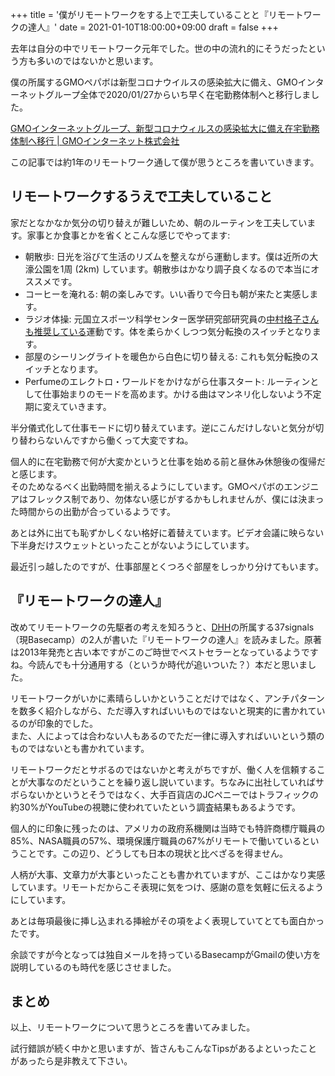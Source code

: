 +++
title = '僕がリモートワークをする上で工夫していることと『リモートワークの達人』'
date = 2021-01-10T18:00:00+09:00
draft = false
+++

去年は自分の中でリモートワーク元年でした。世の中の流れ的にそうだったという方も多いのではないかと思います。

僕の所属するGMOペパボは新型コロナウイルスの感染拡大に備え、GMOインターネットグループ全体で2020/01/27からいち早く在宅勤務体制へと移行しました。

[GMOインターネットグループ、新型コロナウィルスの感染拡大に備え在宅勤務体制へ移行 | GMOインターネット株式会社](https://www.gmo.jp/news/article/6641/)

この記事では約1年のリモートワーク通して僕が思うところを書いていきます。

## リモートワークするうえで工夫していること

家だとなかなか気分の切り替えが難しいため、朝のルーティンを工夫しています。家事とか食事とかを省くとこんな感じでやってます:

* 朝散歩: 日光を浴びて生活のリズムを整えながら運動します。僕は近所の大濠公園を1周 (2km) しています。朝散歩はかなり調子良くなるので本当にオススメです。
* コーヒーを淹れる: 朝の楽しみです。いい香りで今日も朝が来たと実感します。 
* ラジオ体操: 元国立スポーツ科学センター医学研究部研究員の[中村格子さんも推奨している](https://www.1101.com/radio_taiso/)運動です。体を柔らかくしつつ気分転換のスイッチとなります。
* 部屋のシーリングライトを暖色から白色に切り替える: これも気分転換のスイッチとなります。
* Perfumeのエレクトロ・ワールドをかけながら仕事スタート: ルーティンとして仕事始まりのモードを高めます。かける曲はマンネリ化しないよう不定期に変えていきます。

半分儀式化して仕事モードに切り替えています。逆にこんだけしないと気分が切り替わらないんですから働くって大変ですね。  

個人的に在宅勤務で何が大変かというと仕事を始める前と昼休み休憩後の復帰だと感じます。    
そのためなるべく出勤時間を揃えるようにしています。GMOペパボのエンジニアはフレックス制であり、勿体ない感じがするかもしれませんが、僕には決まった時間からの出勤が合っているようです。

あとは外に出ても恥ずかしくない格好に着替えています。ビデオ会議に映らない下半身だけスウェットといったことがないようにしています。

最近引っ越したのですが、仕事部屋とくつろぐ部屋をしっかり分けてもいます。

## 『リモートワークの達人』

改めてリモートワークの先駆者の考えを知ろうと、[DHH](https://ja.wikipedia.org/wiki/%E3%83%87%E3%82%A4%E3%83%B4%E3%82%A3%E3%83%83%E3%83%89%E3%83%BB%E3%83%8F%E3%82%A4%E3%83%8D%E3%83%9E%E3%82%A4%E3%83%A4%E3%83%BC%E3%83%BB%E3%83%8F%E3%83%B3%E3%82%BD%E3%83%B3)の所属する37signals（現Basecamp）の2人が書いた『リモートワークの達人』を読みました。原著は2013年発売と古い本ですがこのご時世でベストセラーとなっているようですね。今読んでも十分通用する（というか時代が追いついた？）本だと思いました。

リモートワークがいかに素晴らしいかということだけではなく、アンチパターンを数多く紹介しながら、ただ導入すればいいものではないと現実的に書かれているのが印象的でした。  
また、人によっては合わない人もあるのでただ一律に導入すればいいという類のものではないとも書かれています。

リモートワークだとサボるのではないかと考えがちですが、働く人を信頼することが大事なのだということを繰り返し説いています。ちなみに出社していればサボらないかというとそうではなく、大手百貨店のJCペニーではトラフィックの約30%がYouTubeの視聴に使われていたという調査結果もあるようです。

個人的に印象に残ったのは、アメリカの政府系機関は当時でも特許商標庁職員の85%、NASA職員の57%、環境保護庁職員の67%がリモートで働いているということです。この辺り、どうしても日本の現状と比べざるを得ません。

人柄が大事、文章力が大事といったことも書かれていますが、ここはかなり実感しています。リモートだからこそ表現に気をつけ、感謝の意を気軽に伝えるようにしています。

あとは毎項最後に挿し込まれる挿絵がその項をよく表現していてとても面白かったです。

余談ですが今となっては独自メールを持っているBasecampがGmailの使い方を説明しているのも時代を感じさせました。

## まとめ

以上、リモートワークについて思うところを書いてみました。

試行錯誤が続く中かと思いますが、皆さんもこんなTipsがあるよといったことがあったら是非教えて下さい。
